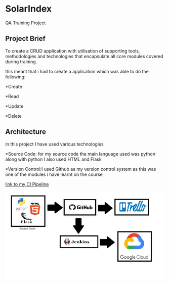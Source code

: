 # SolarIndex

QA Training Project 


## Project Brief

To create a CRUD application with utilisation of supporting tools,
methodologies and technologies that encapsulate all core modules
covered during training.

this meant that i had to create a application which was able to do the following:

*Create

*Read

*Update

*Delete

## Architecture
In this project I have used various technologies

*Source Code: for my source code the main language used was python along with python I also used HTML and Flask

*Version Control:I used Github as my version control system as this was one of the modules i have learnt on the course

[link to my CI Pipeline](https://github.com/BlakeLewis1/SolarIndex/blob/master/Documentation/pipeline.png)

![Pipeline](https://github.com/BlakeLewis1/SolarIndex/blob/master/Documentation/pipeline.png)

